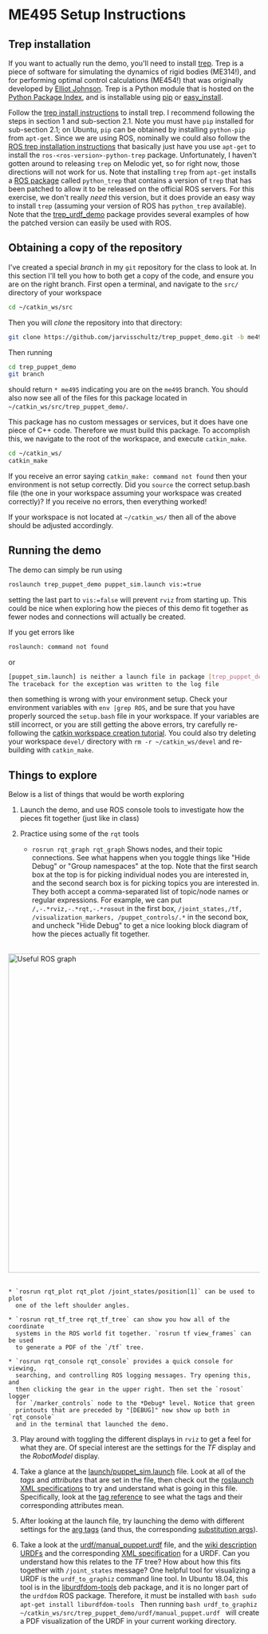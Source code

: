 ME495 Setup Instructions
========================


## Trep installation ##

If you want to actually run the demo, you'll need to install [trep]. Trep is a
piece of software for simulating the dynamics of rigid bodies (ME314!), and for
performing optimal control calculations (ME454!) that was originally developed
by [Elliot Johnson][ejo]. Trep is a Python module that is hosted on the [Python
Package Index][pypi], and is installable using [pip] or [easy\_install][easy].

Follow the [trep install instructions][tinstall] to install trep. I recommend
following the steps in section 1 and sub-section 2.1. Note you must have `pip`
installed for sub-section 2.1; on Ubuntu, `pip` can be obtained by installing
`python-pip` from `apt-get`. Since we are using ROS, nominally we could also
follow the
[ROS trep installation instructions](http://murpheylab.github.io/trep/install/#ros)
that basically just have you use `apt-get` to install the
`ros-<ros-version>-python-trep` package. Unfortunately, I haven't gotten around
to releasing `trep` on Melodic yet, so for right now, those directions will not
work for us. Note that installing `trep` from `apt-get` installs a
[ROS package](http://wiki.ros.org/python_trep) called `python_trep` that
contains a version of `trep` that has been patched to allow it to be released on
the official ROS servers. For this exercise, we don't really _need_ this
version, but it does provide an easy way to install `trep` (assuming your
version of ROS has `python_trep` available). Note that the
[trep_urdf_demo](https://github.com/MurpheyLab/trep_urdf_demo) package provides
several examples of how the patched version can easily be used with ROS.

## Obtaining a copy of the repository ##

I've created a special *branch* in my `git` repository for the class to look
at. In this section I'll tell you how to both get a copy of the code, and ensure
you are on the right branch. First open a terminal, and navigate to the `src/`
directory of your workspace

```bash
cd ~/catkin_ws/src
```

Then you will *clone* the repository into that directory:

```bash
git clone https://github.com/jarvisschultz/trep_puppet_demo.git -b me495
```

Then running

```bash
cd trep_puppet_demo
git branch
```

should return `* me495` indicating you are on the `me495` branch. You should
also now see all of the files for this package located in
`~/catkin_ws/src/trep_puppet_demo/`.

This package has no custom messages or services, but it does have one piece of
C++ code. Therefore we must build this package. To accomplish this, we navigate
to the root of the workspace, and execute `catkin_make`.

```bash
cd ~/catkin_ws/
catkin_make
```

If you receive an error saying `catkin_make: command not found` then your
environment is not setup correctly. Did you `source` the correct setup.bash file
(the one in your workspace assuming your workspace was created correctly)? If
you receive no errors, then everything worked!

If your workspace is not located at `~/catkin_ws/` then all of the above should
be adjusted accordingly.

## Running the demo ##

The demo can simply be run using

```bash
roslaunch trep_puppet_demo puppet_sim.launch vis:=true
```

setting the last part to `vis:=false` will prevent `rviz` from starting up. This
could be nice when exploring how the pieces of this demo fit together as fewer
nodes and connections will actually be created.

If you get errors like

```bash
roslaunch: command not found
```

or

```bash
[puppet_sim.launch] is neither a launch file in package [trep_puppet_demo] nor is [trep_puppet_demo] a launch file name
The traceback for the exception was written to the log file
```

then something is wrong with your environment setup. Check your environment
variables with `env |grep ROS`, and be sure that you have properly sourced the
`setup.bash` file in your workspace. If your variables are still incorrect, or
you are still getting the above errors, try carefully re-following the
[catkin workspace creation tutorial](http://wiki.ros.org/catkin/Tutorials/create_a_workspace).
You could also try deleting your workspace `devel/` directory with `rm -r
~/catkin_ws/devel` and re-building with `catkin_make`.


## Things to explore ##

Below is a list of things that would be worth exploring

1. Launch the demo, and use ROS console tools to investigate how the pieces fit
   together (just like in class)

2. Practice using some of the `rqt` tools
    * `rosrun rqt_graph rqt_graph` Shows nodes, and their topic connections. See
      what happens when you toggle things like "Hide Debug" or "Group
      namespaces" at the top. Note that the first search box at the top is for
      picking individual nodes you are interested in, and the second search box
      is for picking topics you are interested in. They both accept a
      comma-separated list of topic/node names or regular expressions. For
      example, we can put `/,-.*rviz,-.*rqt,-.*rosout` in the first box,
      `/joint_states,/tf, /visualization_markers, /puppet_controls/.*` in the
      second box, and uncheck "Hide Debug" to get a nice looking block diagram
      of how the pieces actually fit together.
<p>
<br>
<img src="./images/rosgraph-resize.png" alt="Useful ROS graph" width="640"
      style="margin-left:auto; margin-right:auto; display:block;"/>
<br>
</p>

    * `rosrun rqt_plot rqt_plot /joint_states/position[1]` can be used to plot
      one of the left shoulder angles.

    * `rosrun rqt_tf_tree rqt_tf_tree` can show you how all of the coordinate
      systems in the ROS world fit together. `rosrun tf view_frames` can be used
      to generate a PDF of the `/tf` tree.

    * `rosrun rqt_console rqt_console` provides a quick console for viewing,
      searching, and controlling ROS logging messages. Try opening this, and
      then clicking the gear in the upper right. Then set the `rosout` logger
      for `/marker_controls` node to the *Debug* level. Notice that green
      printouts that are preceded by "[DEBUG]" now show up both in `rqt_console`
      and in the terminal that launched the demo.

3. Play around with toggling the different displays in `rviz` to get a feel for
   what they are. Of special interest are the settings for the *TF* display and
   the *RobotModel* display.

4. Take a glance at the [launch/puppet_sim.launch](./launch/puppet_sim.launch)
   file. Look at all of the *tags* and *attributes* that are set in the file,
   then check out the
   [roslaunch XML specifications](http://wiki.ros.org/roslaunch/XML) to try and
   understand what is going in this file. Specifically, look at the
   [tag reference](http://wiki.ros.org/roslaunch/XML#Tag_Reference) to see what
   the tags and their corresponding attributes mean.

5. After looking at the launch file, try launching the demo with different
   settings for the [arg tags](http://wiki.ros.org/roslaunch/XML/arg) (and
   thus, the corresponding 
   [substitution args](http://wiki.ros.org/roslaunch/XML#substitution_args)).

6. Take a look at the [urdf/manual_puppet.urdf](./urdf/manual_puppet.urdf) file,
   and the [wiki description URDFs](http://wiki.ros.org/urdf) and the
   corresponding [XML specification](http://wiki.ros.org/urdf/XML) for a URDF.
   Can you understand how this relates to the *TF* tree? How about how this fits
   together with `/joint_states` message? One helpful tool for visualizing a
   URDF is the `urdf_to_graphiz` command line tool. In Ubuntu 18.04, this tool
   is in the
   [liburdfdom-tools](https://launchpad.net/ubuntu/trusty/+package/liburdfdom-tools)
   deb package, and it is no longer part of the `urdfdom` ROS package.
   Therefore, it must be installed with ```bash sudo apt-get install
   liburdfdom-tools ``` Then running ```bash urdf_to_graphiz
   ~/catkin_ws/src/trep_puppet_demo/urdf/manual_puppet.urdf ``` will create a
   PDF visualization of the URDF in your current working directory.



[trep]: http://murpheylab.github.io/trep/
[ejo]: http://nxr.northwestern.edu/people/elliot-johnson
[pypi]: https://pypi.python.org/pypi/
[pip]:https://pypi.python.org/pypi/pip
[easy]: http://pythonhosted.org//setuptools/easy_install.html
[tinstall]: http://murpheylab.github.io/trep/install/
